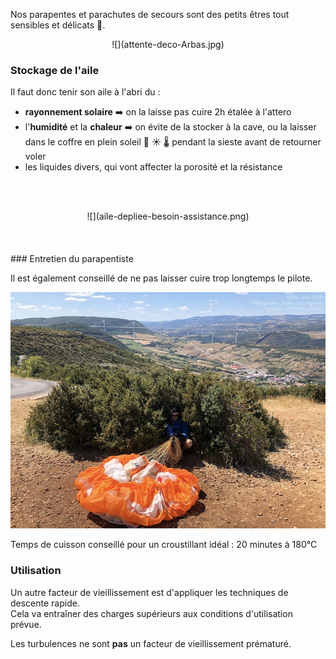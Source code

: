 <!--L3V, N26V, N27V
Lors du stockage ou du transport, un parapente ou un parachute de secours doit être protégé du voisinage ou du contact :)
N27V:  Citez les facteurs de vieillissement pour une aile :-->

Nos parapentes et parachutes de secours sont des petits êtres tout sensibles et délicats 🥺.

<center>![](attente-deco-Arbas.jpg)</center>


### Stockage de l'aile
Il faut donc tenir son aile à l'abri du :

* **rayonnement solaire** ➡️ on la laisse pas cuire 2h étalée à l'attero
* l'**humidité** et la **chaleur** ➡️ on évite de la stocker à la cave, ou la laisser dans le coffre en plein soleil 🚐 ☀️ 🌡 pendant la sieste avant de retourner voler
* les liquides divers, qui vont affecter la porosité et la résistance

<br><br>
<center>![](aile-depliee-besoin-assistance.png)</center>
<br><br><br>
### Entretien du parapentiste

Il est également conseillé de ne pas laisser cuire trop longtemps le pilote.

![](cuisson-pilote.jpg)
<figcaption>Temps de cuisson conseillé pour un croustillant idéal : 20 minutes à 180℃</figcaption>



### Utilisation

Un autre facteur de vieillissement est d'appliquer les techniques de descente rapide.  
Cela va entraîner des charges supérieurs aux conditions d'utilisation prévue.  

Les turbulences ne sont **pas** un facteur de vieillissement prématuré.


